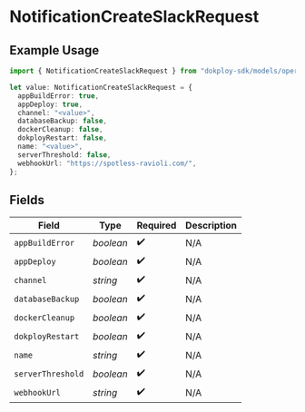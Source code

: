 # NotificationCreateSlackRequest

## Example Usage

```typescript
import { NotificationCreateSlackRequest } from "dokploy-sdk/models/operations";

let value: NotificationCreateSlackRequest = {
  appBuildError: true,
  appDeploy: true,
  channel: "<value>",
  databaseBackup: false,
  dockerCleanup: false,
  dokployRestart: false,
  name: "<value>",
  serverThreshold: false,
  webhookUrl: "https://spotless-ravioli.com/",
};
```

## Fields

| Field              | Type               | Required           | Description        |
| ------------------ | ------------------ | ------------------ | ------------------ |
| `appBuildError`    | *boolean*          | :heavy_check_mark: | N/A                |
| `appDeploy`        | *boolean*          | :heavy_check_mark: | N/A                |
| `channel`          | *string*           | :heavy_check_mark: | N/A                |
| `databaseBackup`   | *boolean*          | :heavy_check_mark: | N/A                |
| `dockerCleanup`    | *boolean*          | :heavy_check_mark: | N/A                |
| `dokployRestart`   | *boolean*          | :heavy_check_mark: | N/A                |
| `name`             | *string*           | :heavy_check_mark: | N/A                |
| `serverThreshold`  | *boolean*          | :heavy_check_mark: | N/A                |
| `webhookUrl`       | *string*           | :heavy_check_mark: | N/A                |